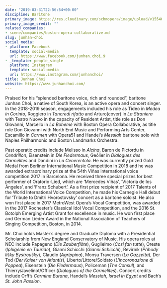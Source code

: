 ```yaml
---
date: "2019-03-31T22:56:54+00:00"
discipline: Baritone
primary_image: https://res.cloudinary.com/schmopera/image/upload/v1554072853/media/2019/03/JunhanChoi.jpg
primary_image_credit: ""
related_companies:
- scene/companies/boston-opera-collaborative.md
slug: junhan-choi
social_media:
- platform: Facebook
  template: social-media
  url: https://www.facebook.com/junhan.choi.9
- _template: people_single
  platform: Instagram
  template: social-media
  url: https://www.instagram.com/junhanchoi/
title: Junhan Choi
website: https://www.junhanchoi.com/
---
```

Praised for his “splended baritone voice, rich and rounded”, baritone Junhan Choi, a native of South Korea, is an active opera and concert singer. In the 2018-2019 season, engagements included his role as Tideo in _Medea in Corinto_, Roggiero in _Tancredi rifatto_ and Arturo(cover) in _La Straniera_ with Teatro Nuovo in the capacity of Resident Artist, title role as Don Giovanni, Marcello in _La Boheme_ with Boston Opera Collaborative, as title role Don Giovanni with North End Music and Performing Arts Center, Escamillo in _Carmen_ with Opera51 and Handel’s _Messiah_ baritone solo with Naples Philharmonic and Boston Landmarks Orchestra.

Past operatic credits include Melisso in _Alcina_, Baron de Pictordu in _Cendrillon_, Eisenstein in _Die Fledermaus_, Geôlier in _Dialogues des Carmélites_ and Dandini in _La Cenerentola_. He was currently prized Gold Medal from Berliner International Music Competition in 2018 and he was awarded extraordinary prize at the 54th Viñas international voice competition 2017 in Barcelona. He received three special prizes for best performer of Oratorio-Lied, which are ‘Mercedes Viñas’, ‘Victoria de los Ángeles’, and ‘Franz Schubert’. As a first prize recipient of 2017 Talents of the World International Voice Competition, he made his Carnegie Hall debut for ‘Tribute to Dmitri Hvorostovsky’ concert as a baritone soloist. He also won first place in 2017 MetroWest Opera’s Vocal Competition, was awarded in the 2017 Rochester’s Classical Idol Vocal Competition, and the 2016 St. Botolph Emerging Artist Grant for excellence in music. He won first place and German Lieder Award in the National Association of Teachers of Singing Competition, Boston, in 2014.

Mr. Choi holds Master’s degree and Graduate Diploma with a Presidential Scholarship from New England Conservatory of Music. His opera roles at NEC include Papageno (_Die Zauberflöte_), Guglielmo (_Cosi fan tutte_), Oreste (_Iphigénie en Tauride_), Gianni Schicchi (_Gianni Schicchi_), Revírník (_Příhody lišky Bystroušky_), Claudio (_Agrippina_), Monsu Traversen (_La Gazzetta_),  Der Tod (_Der Kaiser von Atlantis_), Liberto/Littore/Soldato (_L'incoronazione di Poppea_), Eisenstein (_Die Fledermaus_), Policeman (_The Consul_), and Thierry/Javelinot/Officer (_Dialogues of the Carmelites_). Concert credits include Orff’s _Carmina Burana_, Handel’s _Messiah_, _Israel in Egypt_ and Bach’s _St. John Passion_.